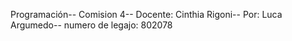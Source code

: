 Programación--
Comision 4--
Docente: Cinthia Rigoni--
Por: Luca Argumedo--
numero de legajo: 802078
